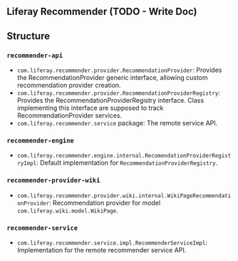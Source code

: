 ## Liferay Recommender (TODO - Write Doc)

## Structure

### `recommender-api`  

- `com.liferay.recommender.provider.RecommendationProvider`: Provides the RecommendationProvider generic interface, allowing custom recommendation provider creation.
- `com.liferay.recommender.provider.RecommendationProviderRegistry`: Provides the RecommendationProviderRegistry interface. Class implementing this interface are supposed to track RecommendationProvider services.
- `com.liferay.recommender.service` package: The remote service API.  

### `recommender-engine`
- `com.liferay.recommender.engine.internal.RecomendationProviderRegistryImpl`: Default implementation for `RecommendationProviderRegistry`.  

### `recommender-provider-wiki`  
- `com.liferay.recommender.provider.wiki.internal.WikiPageRecommendationProvider`: Recommendation provider for model `com.liferay.wiki.model.WikiPage`.  

### `recommender-service`
- `com.liferay.recommender.service.impl.RecommenderServiceImpl`: Implementation for the remote recommender service API.
